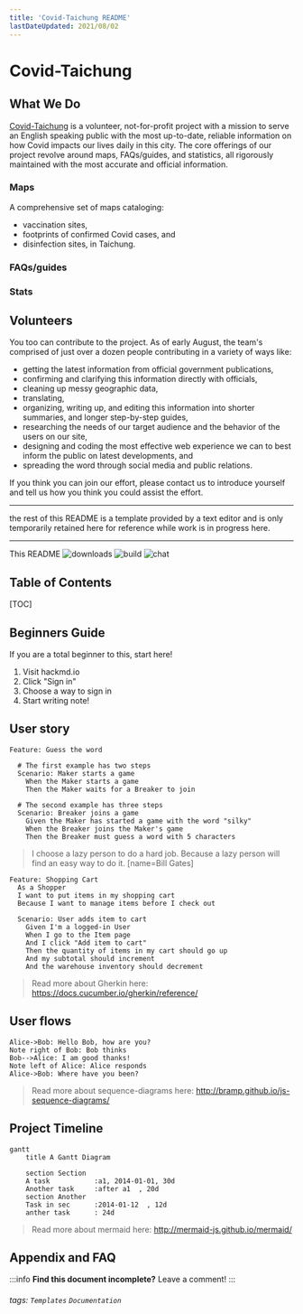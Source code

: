 ```yaml
---
title: 'Covid-Taichung README'
lastDateUpdated: 2021/08/02
---
```


Covid-Taichung 
===

## What We Do

[Covid-Taichung](https://covid-taichung.com) is a volunteer, not-for-profit project with a mission to serve an English speaking public with the most up-to-date, reliable information on how Covid impacts our lives daily in this city.
The core offerings of our project revolve around maps, FAQs/guides, and statistics, all rigorously maintained with the most accurate and official information.

### Maps

A comprehensive set of maps cataloging:
- vaccination sites,
- footprints of confirmed Covid cases, and 
- disinfection sites, 
in Taichung.

### FAQs/guides


### Stats


## Volunteers

You too can contribute to the project.
As of early August, the team's comprised of just over a dozen people contributing in a variety of ways like:
- getting the latest information from official government publications,
- confirming and clarifying this information directly with officials,
- cleaning up messy geographic data,
- translating,
- organizing, writing up, and editing this information into shorter summaries, and longer step-by-step guides,
- researching the needs of our target audience and the behavior of the users on our site,
- designing and coding the most effective web experience we can to best inform the public on latest developments, and 
- spreading the word through social media and public relations.

If you think you can join our effort, please contact us to introduce yourself and tell us how you think you could assist the effort. 



---

the rest of this README is a template provided by a text editor and is only temporarily retained here for reference while work is in progress here.


---

This README
![downloads](https://img.shields.io/github/downloads/atom/atom/total.svg)
![build](https://img.shields.io/appveyor/ci/:user/:repo.svg)
![chat](https://img.shields.io/discord/:serverId.svg)

## Table of Contents

[TOC]

## Beginners Guide

If you are a total beginner to this, start here!

1. Visit hackmd.io
2. Click "Sign in"
3. Choose a way to sign in
4. Start writing note!

User story
---

```gherkin=
Feature: Guess the word

  # The first example has two steps
  Scenario: Maker starts a game
    When the Maker starts a game
    Then the Maker waits for a Breaker to join

  # The second example has three steps
  Scenario: Breaker joins a game
    Given the Maker has started a game with the word "silky"
    When the Breaker joins the Maker's game
    Then the Breaker must guess a word with 5 characters
```
> I choose a lazy person to do a hard job. Because a lazy person will find an easy way to do it. [name=Bill Gates]


```gherkin=
Feature: Shopping Cart
  As a Shopper
  I want to put items in my shopping cart
  Because I want to manage items before I check out

  Scenario: User adds item to cart
    Given I'm a logged-in User
    When I go to the Item page
    And I click "Add item to cart"
    Then the quantity of items in my cart should go up
    And my subtotal should increment
    And the warehouse inventory should decrement
```

> Read more about Gherkin here: https://docs.cucumber.io/gherkin/reference/

User flows
---
```sequence
Alice->Bob: Hello Bob, how are you?
Note right of Bob: Bob thinks
Bob-->Alice: I am good thanks!
Note left of Alice: Alice responds
Alice->Bob: Where have you been?
```

> Read more about sequence-diagrams here: http://bramp.github.io/js-sequence-diagrams/

Project Timeline
---
```mermaid
gantt
    title A Gantt Diagram

    section Section
    A task           :a1, 2014-01-01, 30d
    Another task     :after a1  , 20d
    section Another
    Task in sec      :2014-01-12  , 12d
    anther task      : 24d
```

> Read more about mermaid here: http://mermaid-js.github.io/mermaid/

## Appendix and FAQ

:::info
**Find this document incomplete?** Leave a comment!
:::

###### tags: `Templates` `Documentation`

